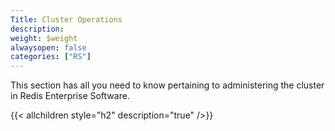 ```yaml
---
Title: Cluster Operations
description:
weight: $weight
alwaysopen: false
categories: ["RS"]
---
```

This section has all you need to know pertaining to administering the
cluster in Redis Enterprise Software.

{{< allchildren style="h2" description="true" />}}
